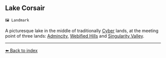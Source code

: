 ## Lake Corsair

`🖼️ Landmark`

A picturesque lake in the middle of traditionally [Cyber](/cybers.html) lands, at the meeting point of three lands: [Admincity](/admincity.html), [Webified Hills](/webified_hills.html) and [Singularity Valley](/singularity_valley.html).


----------
[⬅️ Back to index](/index.md#bca0_s)